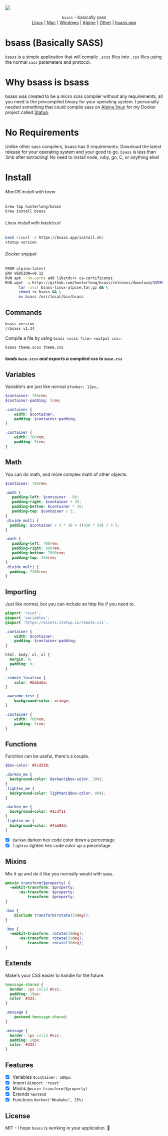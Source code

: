 <img src="https://img.cjx.io/bsasslogo.png">
<p align="center">
    <code>bsass</code> - basically sass<br>
    <a href="https://github.com/hunterlong/bsass/releases/latest">Linux</a> | <a href="https://github.com/hunterlong/bsass/releases/latest">Mac</a> | <a href="https://github.com/hunterlong/bsass/releases/latest">Windows</a> | <a href="https://github.com/hunterlong/bsass/releases/latest">Alpine</a> | <a href="https://github.com/hunterlong/bsass/releases/latest">Other</a> | <a href="https://bsass.app">bsass.app</a>
</p>

# bsass (Basically SASS)
`bsass` is a simple application that will compile `.scss` files into `.css` files using the normal `sass` parameters and protocol. 

# Why bsass is bsass
bsass was created to be a micro scss compiler without any requirements, all you need is the precompiled binary for your operating system. I personally needed something that could compile sass on [Alpine linux](https://github.com/hunterlong/bsass/releases/latest) for my Docker project called [Statup](https://github.com/hunterlong/statup).

# No Requirements
Unlike other sass compilers, bsass has 0 requirements. Download the latest release for your operating system and your good to go. `bsass` is less than 3mb after extracting! No need to install node, ruby, go, C, or anything else! 

# Install
###### MacOS install with brew
```bash
brew tap hunterlong/bsass
brew install bsass
```
###### Linux install with bash/curl
```bash
bash <(curl -s https://bsass.app/install.sh)
statup version
```
###### Docker snippet
```bash
FROM alpine:latest
ENV VERSION=v0.12
RUN apk --no-cache add libstdc++ ca-certificates
RUN wget -q https://github.com/hunterlong/bsass/releases/download/$VERSION/bsass-linux-alpine.tar.gz && \ 
      tar -xvzf bsass-linux-alpine.tar.gz && \ 
      chmod +x bsass && \ 
      mv bsass /usr/local/bin/bsass
```

## Commands
```bash
bsass version
//bsass v1.34
```
Compile a file by using `bsass <scss file> <output css>`.
```bash
bsass theme.scss theme.css
```
##### loads `base.scss` and exports a compiled css to `base.css`

## Variables
Variable's are just like normal `$foobar: 12px;`.
```scss
$container: 780rem;
$container-padding: 5rem;
```
```scss
.container {
    width: $container;
    padding: $container-padding;
}
```
```css
.container {
    width: 780rem;
    padding: 5rem;
}
```

## Math
You can do math, and more complex math of other objects.
```scss
$container: 780rem;
```
```scss
.math {
   padding-left: $container - 80;
   padding-right: $container + 20;
   padding-bottom: $container * 10;
   padding-top: $container / 5;
}
.divide_multi {
  padding: $container / 4 * 10 + ((420 * 50) / 4 );
}
```
```css
.math {
   padding-left: 700rem;
   padding-right: 800rem;
   padding-bottom: 7800rem;
   padding-top: 156rem;
}
.divide_multi {
  padding: 7200rem;
}
```

## Importing
Just like normal, but you can include an http file if you need to.
```scss
@import 'reset';
@import 'variables';
@import 'https://assets.statup.io/remote.css';

.container {
    width: $container;
    padding: $container-padding;
}
```
```css
html, body, ul, ol {
  margin: 0;
  padding: 0;
}

.remote_location {
    color: #bababa;
}

.awesome_test {
    background-color: orange;
}

.container {
    width: 780rem;
    padding: 5rem;
}
```

## Functions
Function can be useful, there's a couple.
```scss
$box-color: #5cd338;
```
```scss
.darken_me {
  background-color: darken($box-color, 30%);
}
.lighten_me {
  background-color: lighten($box-color, 80%);
}
```
```css
.darken_me {
  background-color: #1c3f11
}
.lighten_me {
  background-color: #4aa92d;
}
```
- [x] `darken` darken hex code color down a percentage
- [x] `lighten` lighten hex code color up a percentage

## Mixins
Mix it up and do it like you normally would with sass.
```scss
@mixin transform($property) {
  -webkit-transform: $property;
      -ms-transform: $property;
          transform: $property;
}
```
```scss
.box {
    @include transform(rotate(30deg));
}
```
```css
.box {
  -webkit-transform: rotate(30deg);
      -ms-transform: rotate(30deg);
          transform: rotate(30deg);
}
```

## Extends
Make's your CSS easier to handle for the future.
```scss
%message-shared {
  border: 1px solid #ccc;
  padding: 10px;
  color: #333;
}
```
```scss
.message {
    @extend %message-shared;
}
```
```css
.message {
  border: 1px solid #ccc;
  padding: 10px;
  color: #333;
}
```

## Features
- [x] Variables `$container: 500px`
- [x] Import `@import 'reset'`
- [x] Mixins `@mixin transform($property)`
- [x] Extends `%extend`
- [x] Functions `darken("#bababa", 25%)`

## License
MIT - I hope `bsass` is working in your application. :information_desk_person:



